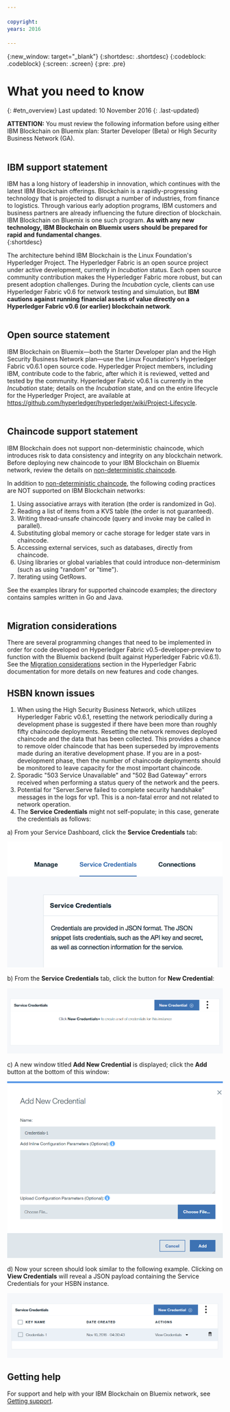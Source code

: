 ```yaml
---

copyright:
years: 2016

---
```


{:new_window: target="_blank"}
{:shortdesc: .shortdesc}
{:codeblock: .codeblock}
{:screen: .screen}
{:pre: .pre}


# What you need to know
{: #etn_overview}
Last updated: 10 November 2016
{: .last-updated}

**ATTENTION:** You must review the following information before using either IBM Blockchain on Bluemix plan: Starter Developer (Beta) or High Security Business Network (GA).
<br><br>

## IBM support statement

IBM has a long history of leadership in innovation, which continues with the latest IBM Blockchain offerings. Blockchain is a rapidly-progressing technology that is projected to disrupt a number of industries, from finance to logistics. Through various early adoption programs, IBM customers and business partners are already influencing the future direction of blockchain. IBM Blockchain on Bluemix is one such program. **As with any new technology, IBM Blockchain on Bluemix users should be prepared for rapid and fundamental changes**.  
{:shortdesc}

The architecture behind IBM Blockchain is the Linux Foundation's Hyperledger Project. The Hyperledger Fabric is an open source project under active development, currently in *Incubation* status. Each open source community contribution makes the Hyperledger Fabric more robust, but can present adoption challenges. During the *Incubation* cycle, clients can use Hyperledger Fabric v0.6 for network testing and simulation, but **IBM cautions against running financial assets of value directly on a Hyperledger Fabric v0.6 (or earlier) blockchain network**.  
<br>

## Open source statement

IBM Blockchain on Bluemix&mdash;both the Starter Developer plan and the High Security Business Network plan&mdash;use the Linux Foundation's Hyperledger Fabric v0.6.1 open source code. Hyperledger Project members, including IBM, contribute code to the fabric, after which it is reviewed, vetted and tested by the community. Hyperledger Fabric v0.6.1 is currently in the *Incubation* state; details on the *Incubation* state, and on the entire lifecycle for the Hyperledger Project, are available at https://github.com/hyperledger/hyperledger/wiki/Project-Lifecycle.
<br><br>

## Chaincode support statement

IBM Blockchain does not support non-deterministic chaincode, which introduces risk to data consistency and integrity on any blockchain network. Before deploying new chaincode to your IBM Blockchain on Bluemix network, review the details on [non-deterministic chaincode](nondeterministic.html).

In addition to [non-deterministic chaincode](nondeterministic.html), the following coding practices are NOT supported on IBM Blockchain networks:

1. Using associative arrays with iteration (the order is randomized in Go).
2. Reading a list of items from a KVS table (the order is not guaranteed).
3. Writing thread-unsafe chaincode (query and invoke may be called in parallel).
4. Substituting global memory or cache storage for ledger state vars in chaincode.
5. Accessing external services, such as databases, directly from chaincode.
6. Using libraries or global variables that could introduce non-determinism (such as using "random" or "time").
7. Iterating using GetRows.  

See the examples library for supported chaincode examples; the directory contains samples written in Go and Java.
<br><br>

## Migration considerations

There are several programming changes that need to be implemented in order for code developed on Hyperledger Fabric v0.5-developer-preview to function with the Bluemix backend (built against Hyperledger Fabric v0.6.1).  See the [Migration considerations](http://hyperledger-fabric.readthedocs.io/en/v0.6/v0.6_migration/) section in the Hyperledger Fabric documentation for more details on new features and code changes.  

## HSBN known issues

1. When using the High Security Business Network, which utilizes Hyperledger Fabric v0.6.1, resetting the network periodically during a development phase is suggested if there have been more than roughly fifty chaincode deployments.  Resetting the network removes deployed chaincode and the data that has been collected.  This provides a chance to remove older chaincode that has been superseded by improvements made during an iterative development phase.  If you are in a post-development phase, then the number of chaincode deployments should be monitored to leave capacity for the most important chaincode.
2. Sporadic "503 Service Unavailable" and "502 Bad Gateway" errors received when performing a status query of the network and the peers.
3. Potential for "Server.Serve failed to complete security handshake" messages in the logs for vp1. This is a non-fatal error and not related to network operation.
4. The **Service Credentials** might not self-populate; in this case, generate the credentials as follows:

 a) From your Service Dashboard, click the **Service Credentials** tab:

  ![Service Credentials HSBN](images/hsbn.png "Service Credentials HSBN")

 b) From the **Service Credentials** tab, click the button for **New Credential**:

  ![New Credential HSBN](images/hsbn1.png "New Credential HSBN")

c) A new window titled **Add New Credential** is displayed; click the **Add** button at the bottom of this window:

  ![Add New Credential HSBN](images/hsbn2.png "Add New Credential HSBN")

 d) Now your screen should look similar to the following example. Clicking on **View Credentials** will reveal a JSON payload containing the Service Credentials for your HSBN instance.  

  ![Credentials Generated HSBN](images/hsbn3.png "Credentials Generated")



## Getting help

For support and help with your IBM Blockchain on Bluemix network, see [Getting support](ibmblockchain_support.html).
